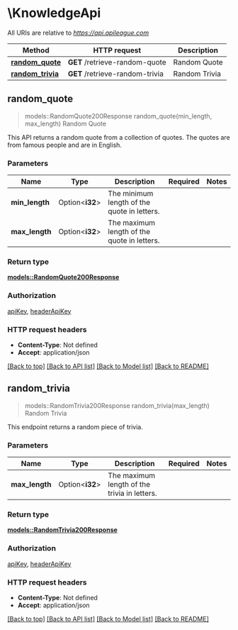 # \KnowledgeApi

All URIs are relative to *https://api.apileague.com*

Method | HTTP request | Description
------------- | ------------- | -------------
[**random_quote**](KnowledgeApi.md#random_quote) | **GET** /retrieve-random-quote | Random Quote
[**random_trivia**](KnowledgeApi.md#random_trivia) | **GET** /retrieve-random-trivia | Random Trivia



## random_quote

> models::RandomQuote200Response random_quote(min_length, max_length)
Random Quote

This API returns a random quote from a collection of quotes. The quotes are from famous people and are in English.

### Parameters


Name | Type | Description  | Required | Notes
------------- | ------------- | ------------- | ------------- | -------------
**min_length** | Option<**i32**> | The minimum length of the quote in letters. |  |
**max_length** | Option<**i32**> | The maximum length of the quote in letters. |  |

### Return type

[**models::RandomQuote200Response**](randomQuote_200_response.md)

### Authorization

[apiKey](../README.md#apiKey), [headerApiKey](../README.md#headerApiKey)

### HTTP request headers

- **Content-Type**: Not defined
- **Accept**: application/json

[[Back to top]](#) [[Back to API list]](../README.md#documentation-for-api-endpoints) [[Back to Model list]](../README.md#documentation-for-models) [[Back to README]](../README.md)


## random_trivia

> models::RandomTrivia200Response random_trivia(max_length)
Random Trivia

This endpoint returns a random piece of trivia.

### Parameters


Name | Type | Description  | Required | Notes
------------- | ------------- | ------------- | ------------- | -------------
**max_length** | Option<**i32**> | The maximum length of the trivia in letters. |  |

### Return type

[**models::RandomTrivia200Response**](randomTrivia_200_response.md)

### Authorization

[apiKey](../README.md#apiKey), [headerApiKey](../README.md#headerApiKey)

### HTTP request headers

- **Content-Type**: Not defined
- **Accept**: application/json

[[Back to top]](#) [[Back to API list]](../README.md#documentation-for-api-endpoints) [[Back to Model list]](../README.md#documentation-for-models) [[Back to README]](../README.md)

